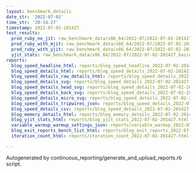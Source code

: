 ```yaml
---
layout: benchmark_details
date_str: '2022-07-02'
time_str: '20:14:27'
timestamp: 2022-07-02-201427
test_results:
  prod_ruby_no_jit: raw_benchmark_data/x86_64/2022-07/2022-07-02-201427_basic_benchmark_prod_ruby_no_jit.json
  prod_ruby_with_mjit: raw_benchmark_data/x86_64/2022-07/2022-07-02-201427_basic_benchmark_prod_ruby_with_mjit.json
  prod_ruby_with_yjit: raw_benchmark_data/x86_64/2022-07/2022-07-02-201427_basic_benchmark_prod_ruby_with_yjit.json
  yjit_stats: raw_benchmark_data/x86_64/2022-07/2022-07-02-201427_basic_benchmark_yjit_stats.json
reports:
  blog_speed_headline_html: reports/blog_speed_headline_2022-07-02-201427.html
  blog_speed_details_html: reports/blog_speed_details_2022-07-02-201427.html
  blog_speed_details_raw_details_html: reports/blog_speed_details_2022-07-02-201427.raw_details.html
  blog_speed_details_svg: reports/blog_speed_details_2022-07-02-201427.svg
  blog_speed_details_head_svg: reports/blog_speed_details_2022-07-02-201427.head.svg
  blog_speed_details_back_svg: reports/blog_speed_details_2022-07-02-201427.back.svg
  blog_speed_details_micro_svg: reports/blog_speed_details_2022-07-02-201427.micro.svg
  blog_speed_details_tripwires_json: reports/blog_speed_details_2022-07-02-201427.tripwires.json
  blog_speed_details_csv: reports/blog_speed_details_2022-07-02-201427.csv
  blog_memory_details_html: reports/blog_memory_details_2022-07-02-201427.html
  blog_yjit_stats_html: reports/blog_yjit_stats_2022-07-02-201427.html
  variable_warmup_warmup_settings_json: reports/variable_warmup_2022-07-02-201427.warmup_settings.json
  blog_exit_reports_bench_list_html: reports/blog_exit_reports_2022-07-02-201427.bench_list.html
  iteration_count_html: reports/iteration_count_2022-07-02-201427.html

---
```

Autogenerated by continuous_reporting/generate_and_upload_reports.rb script.

